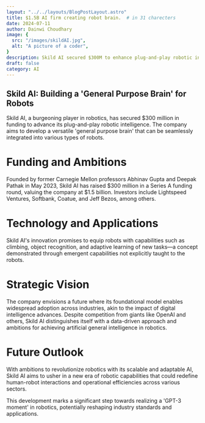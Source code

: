 ```yaml
---
layout: "../../layouts/BlogPostLayout.astro"
title: $1.5B AI firm creating robot brain.  # in 31 charecters
date: 2024-07-11
author: Dainwi Choudhary
image: {
  src: "/images/skildAI.jpg",
  alt: "A picture of a coder",
}
description: Skild AI secured $300M to enhance plug-and-play robotic intelligence, aiming for seamless integration across diverse industries. #in 128 charecters
draft: false
category: AI
---
```


## Skild AI: Building a 'General Purpose Brain' for Robots

Skild AI, a burgeoning player in robotics, has secured $300 million in funding to advance its plug-and-play robotic intelligence. The company aims to develop a versatile 'general purpose brain' that can be seamlessly integrated into various types of robots.

# Funding and Ambitions

Founded by former Carnegie Mellon professors Abhinav Gupta and Deepak Pathak in May 2023, Skild AI has raised $300 million in a Series A funding round, valuing the company at $1.5 billion. Investors include Lightspeed Ventures, Softbank, Coatue, and Jeff Bezos, among others.

# Technology and Applications

Skild AI's innovation promises to equip robots with capabilities such as climbing, object recognition, and adaptive learning of new tasks—a concept demonstrated through emergent capabilities not explicitly taught to the robots.

# Strategic Vision

The company envisions a future where its foundational model enables widespread adoption across industries, akin to the impact of digital intelligence advances. Despite competition from giants like OpenAI and others, Skild AI distinguishes itself with a data-driven approach and ambitions for achieving artificial general intelligence in robotics.

# Future Outlook

With ambitions to revolutionize robotics with its scalable and adaptable AI, Skild AI aims to usher in a new era of robotic capabilities that could redefine human-robot interactions and operational efficiencies across various sectors.

This development marks a significant step towards realizing a 'GPT-3 moment' in robotics, potentially reshaping industry standards and applications.
